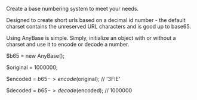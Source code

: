 Create a base numbering system to meet your needs.  

Designed to create short urls based on a decimal id number - the default charset contains the unreserved URL characters and is good up to base65. 

Using AnyBase is simple.  Simply, initialize an object with or without a charset and use it to encode or decode a number.

$b65 = new AnyBase();

$original = 1000000;

$encoded = $b65->encode($original); // '3FIE'

$decoded = $b65->decode($encoded); // 1000000
